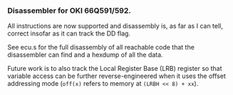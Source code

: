 ### Disassembler for OKI 66Q591/592.

All instructions are now supported and disassembly is, as far as I can tell,
correct insofar as it can track the DD flag.

See ecu.s for the full disassembly of all reachable code that the disassembler
can find and a hexdump of all the data.

Future work is to also track the Local Register Base (LRB) register so that
variable access can be further reverse-engineered when it uses the offset
addressing mode (`off(x)` refers to memory at `(LRBH << 8) + xx`).
